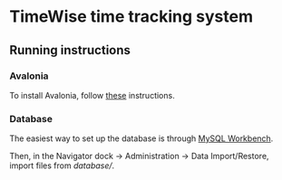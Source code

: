 # TimeWise time tracking system

## Running instructions

### Avalonia

To install Avalonia, follow [these](https://docs.avaloniaui.net/docs/get-started/install) instructions.

### Database

The easiest way to set up the database is through [MySQL Workbench](https://www.mysql.com/products/workbench/).

Then, in the Navigator dock -> Administration -> Data Import/Restore, import files from *database/*.
